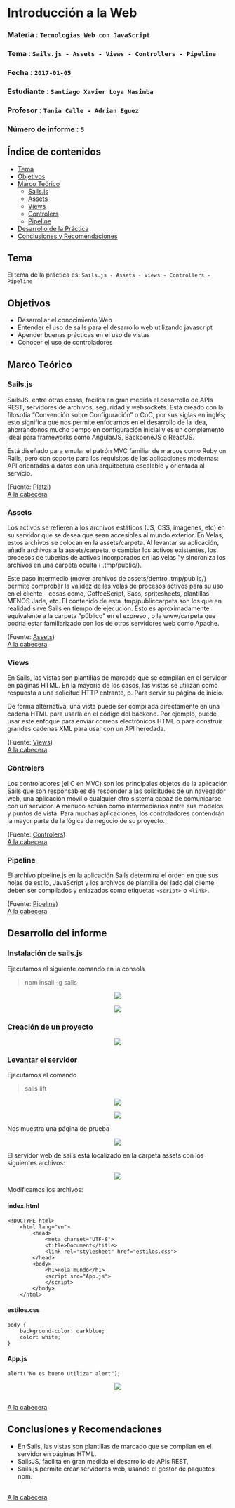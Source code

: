 # Introducción a la Web

### Materia : `Tecnologías Web con JavaScript`


### Tema : `Sails.js - Assets - Views - Controllers - Pipeline` 
### Fecha : `2017-01-05`
### Estudiante : `Santiago Xavier Loya Nasimba`
### Profesor : `Tania Calle - Adrian Eguez`
### Número de informe : `5`

<a name="cabecera"></a>
## Índice de contenidos


- <a href="#tema">Tema</a>
- <a href="#objetivos">Objetivos</a>
- <a href="#marco-teorico">Marco Teórico</a>
  * <a href="#sailsjs">Sails.js</a>
  * <a href="#assets">Assets</a>
  * <a href="#views" >Views</a>  
  * <a href="#controlers" >Controlers</a>
  * <a href="#pipeline" >Pipeline</a>
- <a href="#desarrollo">Desarrollo de la Práctica</a>
- <a href="#conrec">Conclusiones y Recomendaciones</a> 

<a name="tema"></a>
## Tema
El tema de la práctica es: `Sails.js - Assets - Views - Controllers - Pipeline`

<a name="objetivos"></a>
## Objetivos

- Desarrollar el conocimiento Web
- Entender el uso de sails para el desarrollo web utilizando javascript
- Apender buenas prácticas en el uso de vistas
- Conocer el uso de controladores

<a name="marco-teorico"></a>
## Marco Teórico


<a name="sailsjs"></a>
### Sails.js

SailsJS, entre otras cosas, facilita en gran medida el desarrollo de APIs REST, servidores de archivos, seguridad y websockets. Está creado con la filosofía “Convención sobre Configuración” o CoC, por sus siglas en inglés; esto significa que nos permite enfocarnos en el desarrollo de la idea, ahorrándonos mucho tiempo en configuración inicial y es un complemento ideal para frameworks como AngularJS, BackboneJS o ReactJS.

Está diseñado para emular el patrón MVC familiar de marcos como Ruby on Rails, pero con soporte para los requisitos de las aplicaciones modernas: API orientadas a datos con una arquitectura escalable y orientada al servicio. 


(Fuente: [Platzi](https://platzi.com/blog/introduccion-sailsjs/))
<br>
<a href="#cabecera">A la cabecera</a>

<a name="assets"></a>
### Assets

Los activos se refieren a los archivos estáticos (JS, CSS, imágenes, etc) en su servidor que se desea que sean accesibles al mundo exterior. En Velas, estos archivos se colocan en la assets/carpeta. Al levantar su aplicación, añadir archivos a la assets/carpeta, o cambiar los activos existentes, los procesos de tuberías de activos incorporados en las velas "y sincroniza los archivos en una carpeta oculta ( .tmp/public/).

Este paso intermedio (mover archivos de assets/dentro .tmp/public/) permite comprobar la validez de las velas de procesos activos para su uso en el cliente - cosas como, CoffeeScript, Sass, spritesheets, plantillas MENOS Jade, etc.
El contenido de esta .tmp/publiccarpeta son los que en realidad sirve Sails en tiempo de ejecución. Esto es aproximadamente equivalente a la carpeta "público" en el expreso , o la www/carpeta que podría estar familiarizado con los de otros servidores web como Apache.

(Fuente: [Assets](http://sailsjs.com/documentation/concepts/assets))
<br>
<a href="#cabecera">A la cabecera</a>

<a name="views"></a>
### Views

En Sails, las vistas son plantillas de marcado que se compilan en el servidor en páginas HTML. En la mayoría de los casos, las vistas se utilizan como respuesta a una solicitud HTTP entrante, p. Para servir su página de inicio.

De forma alternativa, una vista puede ser compilada directamente en una cadena HTML para usarla en el código del backend. Por ejemplo, puede usar este enfoque para enviar correos electrónicos HTML o para construir grandes cadenas XML para usar con un API heredada.

(Fuente: [Views](http://sailsjs.com/documentation/concepts/views))
<br>
<a href="#ncabecera">A la cabecera</a>

<a name="controlers"></a>
### Controlers

Los controladores (el C en MVC) son los principales objetos de la aplicación Sails que son responsables de responder a las solicitudes de un navegador web, una aplicación móvil o cualquier otro sistema capaz de comunicarse con un servidor. A menudo actúan como intermediarios entre sus modelos y puntos de vista. Para muchas aplicaciones, los controladores contendrán la mayor parte de la lógica de negocio de su proyecto.

(Fuente: [Controlers](http://sailsjs.com/documentation/concepts/controllers))
<br>
<a href="#cabecera">A la cabecera</a>

<a name="pipeline"></a>
### Pipeline

El archivo pipeline.js en la aplicación Sails determina el orden en que sus hojas de estilo, JavaScript y los archivos de plantilla del lado del cliente deben ser compilados y enlazados como etiquetas `<script>` o `<link>`.

(Fuente: [Pipeline](http://sailsjs.com/documentation/anatomy/tasks/pipeline.js))
<br>
<a href="#cabecera">A la cabecera</a>


<a name="desarrollo"></a>
## Desarrollo del informe

### Instalación de sails.js

Ejecutamos el siguiente comando en la consola
> npm insall -g sails

<p align="center">
<img src="https://github.com/sanierjd/Tec_Web_Js_2016B/blob/11-sails-02/Informe/Imagenes/Inst.PNG?raw=true"/>
</p>

<p align="center">
<img src="https://github.com/sanierjd/Tec_Web_Js_2016B/blob/11-sails-02/Informe/Imagenes/Insta.PNG?raw=true"/>
</p>

### Creación de un proyecto

<p align="center">
<img src="https://github.com/sanierjd/Tec_Web_Js_2016B/blob/11-sails-02/Informe/Imagenes/Mascotas.PNG?raw=true"/>
</p>


### Levantar el servidor

Ejecutamos el comando
> sails lift

<p align="center">
<img src="https://github.com/sanierjd/Tec_Web_Js_2016B/blob/11-sails-02/Informe/Imagenes/Levantar.PNG?raw=true"/>
</p>

<p align="center">
<img src="https://github.com/sanierjd/Tec_Web_Js_2016B/blob/11-sails-02/Informe/Imagenes/Levan.PNG?raw=true"/>
</p>

Nos muestra una página de prueba

<p align="center">
<img src="https://github.com/sanierjd/Tec_Web_Js_2016B/blob/11-sails-02/Informe/Imagenes/Prueba.PNG?raw=true"/>
</p>

El servidor web de sails está localizado en la carpeta assets con los siguientes archivos:

<p align="center">
<img src="https://github.com/sanierjd/Tec_Web_Js_2016B/blob/11-sails-02/Informe/Imagenes/Archivos.PNG?raw=true"/>
</p>

Modificamos los archivos:

#### index.html

    <!DOCTYPE html>
        <html lang="en">
            <head>
                <meta charset="UTF-8">
                <title>Document</title>
                <link rel="stylesheet" href="estilos.css">
            </head>
            <body>
                <h1>Hola mundo</h1>
                <script src="App.js">
                </script>
            </body>
        </html>

#### estilos.css

    body {
        background-color: darkblue;
        color: white;
    }

#### App.js

    alert("No es bueno utilizar alert");
    

<p align="center">
<img src="https://github.com/sanierjd/Tec_Web_Js_2016B/blob/11-sails-02/Informe/Imagenes/Resultado.PNG?raw=true"/>
</p>
    
    
<br>
<a href="#cabecera">A la cabecera</a>

## Conclusiones y Recomendaciones

- En Sails, las vistas son plantillas de marcado que se compilan en el servidor en páginas HTML.
- SailsJS, facilita en gran medida el desarrollo de APIs REST,
- Sails.js permite crear servidores web, usando el gestor de paquetes npm.


<br>
<a href="#cabecera">A la cabecera</a>